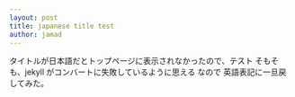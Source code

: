 ```yaml
---
layout: post
title: japanese title test 
author: jamad
---
```


<link rel="stylesheet" type="text/css" href="/assets/css/theme.css">

タイトルが日本語だとトップページに表示されなかったので、テスト
そもそも、jekyll がコンバートに失敗しているように思える  なので 英語表記に一旦戻してみた。



